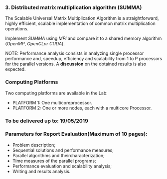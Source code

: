 ### 3. Distributed matrix multiplication algorithm (SUMMA)

The Scalable Universal Matrix Multiplication Algorithm is a straightforward, highly efficient, scalable implementation of common matrix multiplication operations.

Implement *SUMMA* using *MPI* and compare it to a shared memory algorithm (*OpenMP*, *OpenCLor CUDA*).


NOTE: Performance analysis consists in analyzing single processor performance and, speedup, efficiency and scalability from 1 to P processors for the parallel versions. A **discussion** on the obtained results is also expected.

### Computing Platforms

Two computing platforms are available in the Lab:
   - PLATFORM 1: One multicoreprocessor.
   - PLATFORM 2: One or more nodes, each with a multicore Processor.

### To be delivered up to: 19/05/2019

### Parameters for Report Evaluation(Maximum of 10 pages):
   - Problem description;
   - Sequential solutions and performance measures;
   - Parallel algorithms and theircharacterization;
   - Time measures of the parallel programs;
   - Performance evaluation and scalability analysis;
   - Writing and results analysis.
